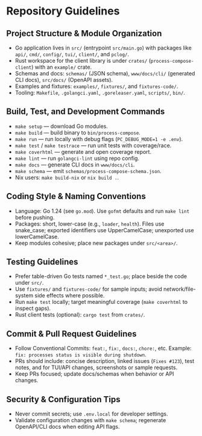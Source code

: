 # Repository Guidelines

## Project Structure & Module Organization
- Go application lives in `src/` (entrypoint `src/main.go`) with packages like `api/`, `cmd/`, `config/`, `tui/`, `client/`, and `pclog/`.
- Rust workspace for the client library is under `crates/` (`process-compose-client`) with an `example/` crate.
- Schemas and docs: `schemas/` (JSON schema), `www/docs/cli/` (generated CLI docs), `src/docs/` (OpenAPI assets).
- Examples and fixtures: `examples/`, `fixtures/`, and `fixtures-code/`.
- Tooling: `Makefile`, `.golangci.yaml`, `.goreleaser.yaml`, `scripts/`, `bin/`.

## Build, Test, and Development Commands
- `make setup` — download Go modules.
- `make build` — build binary to `bin/process-compose`.
- `make run` — run locally with debug flags (`PC_DEBUG_MODE=1 -e .env`).
- `make test` / `make testrace` — run unit tests with coverage/race.
- `make coverhtml` — generate and open coverage report.
- `make lint` — run `golangci-lint` using repo config.
- `make docs` — generate CLI docs in `www/docs/cli`.
- `make schema` — emit `schemas/process-compose-schema.json`.
- Nix users: `make build-nix` or `nix build .`.

## Coding Style & Naming Conventions
- Language: Go 1.24 (see `go.mod`). Use `gofmt` defaults and run `make lint` before pushing.
- Packages: short, lower-case (e.g., `loader`, `health`). Files use snake_case; exported identifiers use UpperCamelCase; unexported use lowerCamelCase.
- Keep modules cohesive; place new packages under `src/<area>/`.

## Testing Guidelines
- Prefer table-driven Go tests named `*_test.go`; place beside the code under `src/`.
- Use `fixtures/` and `fixtures-code/` for sample inputs; avoid network/file-system side effects where possible.
- Run `make test` locally; target meaningful coverage (`make coverhtml` to inspect gaps).
- Rust client tests (optional): `cargo test` from `crates/`.

## Commit & Pull Request Guidelines
- Follow Conventional Commits: `feat:`, `fix:`, `docs:`, `chore:`, etc. Example: `fix: processes status is visible during shutdown`.
- PRs should include: concise description, linked issues (`Fixes #123`), test notes, and for TUI/API changes, screenshots or sample requests.
- Keep PRs focused; update docs/schemas when behavior or API changes.

## Security & Configuration Tips
- Never commit secrets; use `.env.local` for developer settings.
- Validate configuration changes with `make schema`; regenerate OpenAPI/CLI docs when editing API flags.
